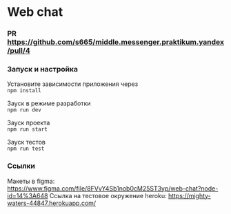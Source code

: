 # Web chat

### PR https://github.com/s665/middle.messenger.praktikum.yandex/pull/4

### Запуск и настройка

Установите зависимости приложения через \
`npm install`

Зауск в режиме разработки \
`npm run dev`

Зауск проекта \
`npm run start`

Зауск тестов \
`npm run test`

### Ссылки

Макеты в figma: https://www.figma.com/file/8FVvY4Sb1nob0cM25ST3yp/web-chat?node-id=14%3A648 Ссылка на тестовое окружение heroku: https://mighty-waters-44847.herokuapp.com/
